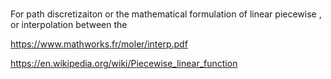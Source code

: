 
#
For path discretizaiton 
or the mathematical formulation of linear piecewise , or interpolation between the 

https://www.mathworks.fr/moler/interp.pdf

https://en.wikipedia.org/wiki/Piecewise_linear_function
